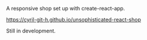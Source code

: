 A responsive shop set up with create-react-app.

https://cyril-git-h.github.io/unsophisticated-react-shop

Still in development.
